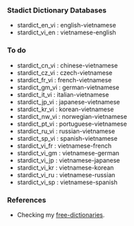 ### Stadict Dictionary Databases

  * stardict_en_vi : english-vietnamese
  * stardict_vi_en : vietnamese-english

### To do

  * stardict_cn_vi : chinese-vietnamese
  * stardict_cz_vi : czech-vietnamese
  * stardict_fr_vi : french-vietnamese
  * stardict_gm_vi : german-vietnamese
  * stardict_it_vi : italian-vietnamese
  * stardict_jp_vi : japanese-vietnamese
  * stardict_kr_vi : korean-vietnamese
  * stardict_nw_vi : norwegian-vietnamese
  * stardict_pt_vi : portuguese-vietnamese
  * stardict_ru_vi : russian-vietnamese
  * stardict_sp_vi : spanish-vietnamese
  * stardict_vi_fr : vietnamese-french
  * stardict_vi_gm : vietnamese-german
  * stardict_vi_jp : vietnamese-japanese
  * stardict_vi_kr : vietnamese-korean
  * stardict_vi_ru : vietnamese-russian
  * stardict_vi_sp : vietnamese-spanish

### References

  * Checking my [free-dictionaries](https://github.com/lpdevs/free-dictionaries).
